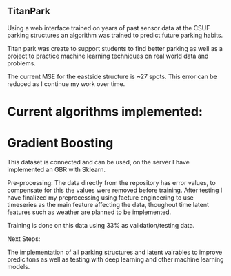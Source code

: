 ## TitanPark

Using a web interface trained on years of past sensor data at the CSUF parking structures an algorithm was trained to predict future parking habits.

Titan park was create to support students to find better parking as well as a project to practice machine learning techniques on real world data and problems.

The current MSE for the eastside structure is ~27 spots. This error can be reduced as I continue my work over time.

# Current algorithms implemented:

# Gradient Boosting

This dataset is connected and can be used, on the server I have implemented an GBR with Sklearn.

Pre-processing: The data directly from the repository has error values, to compensate for this the values were removed before training. After testing I have finalized my preprocessing using faeture engineering to use timeseries as the main feature affecting the data, thoughout time latent features such as weather are planned to be implemented.

Training is done on this data using 33% as validation/testing data.

Next Steps:

The implementation of all parking structures and latent vairables to improve predicitons as well as testing with deep learning and other machine learning models.
